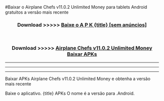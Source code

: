 #Baixar o Airplane Chefs v11.0.2 Unlimited Money   para tablets Android gratuitos a versão mais recente


<div align="center">
<h3>Download >>>>> <a href="https://pt-web.web.app/?pt= {title}">Baixe o A P K {title} [sem anúncios]</a></h3><br>

<h3>Download >>>>> <a href="https://pt-web.web.app/?pt= {title}">Airplane Chefs v11.0.2 Unlimited Money  Baixar APKs</a></h3>
</div>

----------------------------------------------------------

----------------------------------------------------------

----------------------------------------------------------

Baixar APKs Airplane Chefs v11.0.2 Unlimited Money  e obtenha a versão mais recente

Baixe o aplicativo. {title} APKs O nome é a versão para .Android.


